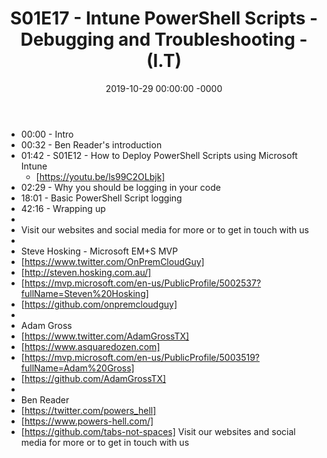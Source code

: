 ﻿---
layout: post
title: "S01E17 - Intune PowerShell Scripts - Debugging and Troubleshooting - (I.T)"
date: 2019-10-29 00:00:00 -0000
categories:
---

 * 00:00 - Intro
 * 00:32 - Ben Reader's introduction
 * 01:42 - S01E12 - How to Deploy PowerShell Scripts using Microsoft Intune
   - [https://youtu.be/ls99C2OLbjk]
 * 02:29 - Why you should be logging in your code
 * 18:01 - Basic PowerShell Script logging
 * 42:16 - Wrapping up
 * 
 * Visit our websites and social media for more or to get in touch with us
 * 
 * Steve Hosking - Microsoft EM+S MVP
 * [https://www.twitter.com/OnPremCloudGuy]
 * [http://steven.hosking.com.au/]
 * [https://mvp.microsoft.com/en-us/PublicProfile/5002537?fullName=Steven%20Hosking]
 * [https://github.com/onpremcloudguy]
 * 
 * Adam Gross
 * [https://www.twitter.com/AdamGrossTX]
 * [https://www.asquaredozen.com]
 * [https://mvp.microsoft.com/en-us/PublicProfile/5003519?fullName=Adam%20Gross]
 * [https://github.com/AdamGrossTX]
 * 
 * Ben Reader
 * [https://twitter.com/powers_hell]
 * [https://www.powers-hell.com/]
 * [https://github.com/tabs-not-spaces] Visit our websites and social media for more or to get in touch with us
